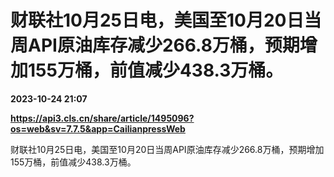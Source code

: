 # 财联社10月25日电，美国至10月20日当周API原油库存减少266.8万桶，预期增加155万桶，前值减少438.3万桶。

**2023-10-24 21:07**

**https://api3.cls.cn/share/article/1495096?os=web&sv=7.7.5&app=CailianpressWeb**

财联社10月25日电，美国至10月20日当周API原油库存减少266.8万桶，预期增加155万桶，前值减少438.3万桶。